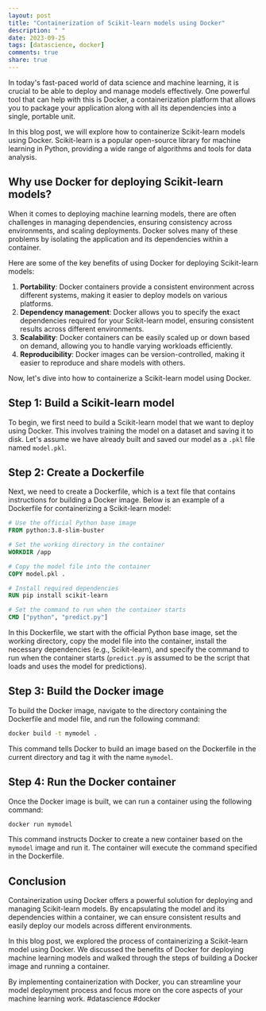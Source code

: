 ```yaml
---
layout: post
title: "Containerization of Scikit-learn models using Docker"
description: " "
date: 2023-09-25
tags: [datascience, docker]
comments: true
share: true
---
```


In today's fast-paced world of data science and machine learning, it is crucial to be able to deploy and manage models effectively. One powerful tool that can help with this is Docker, a containerization platform that allows you to package your application along with all its dependencies into a single, portable unit.

In this blog post, we will explore how to containerize Scikit-learn models using Docker. Scikit-learn is a popular open-source library for machine learning in Python, providing a wide range of algorithms and tools for data analysis.

## Why use Docker for deploying Scikit-learn models?

When it comes to deploying machine learning models, there are often challenges in managing dependencies, ensuring consistency across environments, and scaling deployments. Docker solves many of these problems by isolating the application and its dependencies within a container.

Here are some of the key benefits of using Docker for deploying Scikit-learn models:

1. **Portability**: Docker containers provide a consistent environment across different systems, making it easier to deploy models on various platforms.
2. **Dependency management**: Docker allows you to specify the exact dependencies required for your Scikit-learn model, ensuring consistent results across different environments.
3. **Scalability**: Docker containers can be easily scaled up or down based on demand, allowing you to handle varying workloads efficiently.
4. **Reproducibility**: Docker images can be version-controlled, making it easier to reproduce and share models with others.

Now, let's dive into how to containerize a Scikit-learn model using Docker.

## Step 1: Build a Scikit-learn model

To begin, we first need to build a Scikit-learn model that we want to deploy using Docker. This involves training the model on a dataset and saving it to disk. Let's assume we have already built and saved our model as a `.pkl` file named `model.pkl`.

## Step 2: Create a Dockerfile

Next, we need to create a Dockerfile, which is a text file that contains instructions for building a Docker image. Below is an example of a Dockerfile for containerizing a Scikit-learn model:

```Dockerfile
# Use the official Python base image
FROM python:3.8-slim-buster

# Set the working directory in the container
WORKDIR /app

# Copy the model file into the container
COPY model.pkl .

# Install required dependencies
RUN pip install scikit-learn

# Set the command to run when the container starts
CMD ["python", "predict.py"]
```

In this Dockerfile, we start with the official Python base image, set the working directory, copy the model file into the container, install the necessary dependencies (e.g., Scikit-learn), and specify the command to run when the container starts (`predict.py` is assumed to be the script that loads and uses the model for predictions).

## Step 3: Build the Docker image

To build the Docker image, navigate to the directory containing the Dockerfile and model file, and run the following command:

```bash
docker build -t mymodel .
```

This command tells Docker to build an image based on the Dockerfile in the current directory and tag it with the name `mymodel`.

## Step 4: Run the Docker container

Once the Docker image is built, we can run a container using the following command:

```bash
docker run mymodel
```

This command instructs Docker to create a new container based on the `mymodel` image and run it. The container will execute the command specified in the Dockerfile.

## Conclusion

Containerization using Docker offers a powerful solution for deploying and managing Scikit-learn models. By encapsulating the model and its dependencies within a container, we can ensure consistent results and easily deploy our models across different environments.

In this blog post, we explored the process of containerizing a Scikit-learn model using Docker. We discussed the benefits of Docker for deploying machine learning models and walked through the steps of building a Docker image and running a container.

By implementing containerization with Docker, you can streamline your model deployment process and focus more on the core aspects of your machine learning work. #datascience #docker